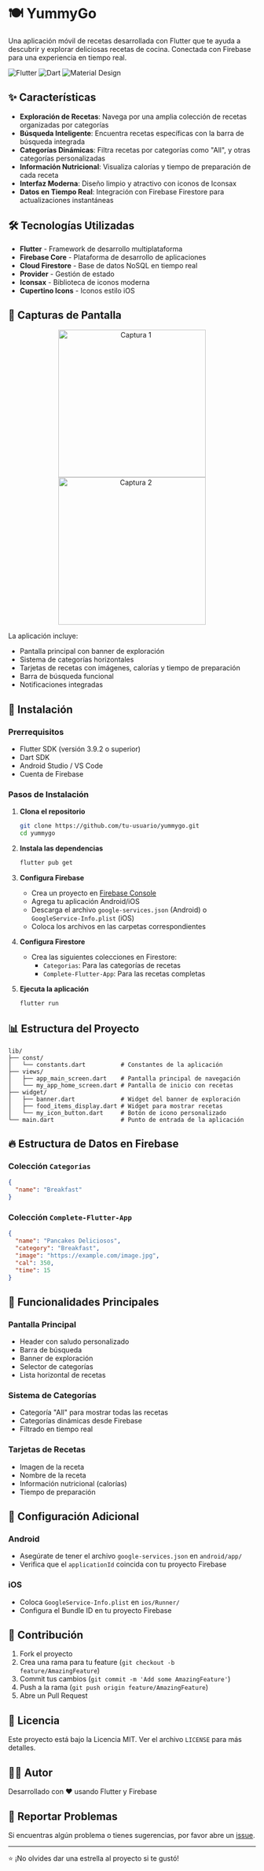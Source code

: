 # 🍽️ YummyGo

Una aplicación móvil de recetas desarrollada con Flutter que te ayuda a descubrir y explorar deliciosas recetas de cocina. Conectada con Firebase para una experiencia en tiempo real.

![Flutter](https://img.shields.io/badge/Flutter-02569B?style=for-the-badge&logo=flutter&logoColor=white)
![Dart](https://img.shields.io/badge/Dart-0175C2?style=for-the-badge&logo=dart&logoColor=white)
![Material Design](https://img.shields.io/badge/Material%20Design-757575?style=for-the-badge&logo=material-design&logoColor=white)

## ✨ Características

- **Exploración de Recetas**: Navega por una amplia colección de recetas organizadas por categorías
- **Búsqueda Inteligente**: Encuentra recetas específicas con la barra de búsqueda integrada
- **Categorías Dinámicas**: Filtra recetas por categorías como "All", y otras categorías personalizadas
- **Información Nutricional**: Visualiza calorías y tiempo de preparación de cada receta
- **Interfaz Moderna**: Diseño limpio y atractivo con iconos de Iconsax
- **Datos en Tiempo Real**: Integración con Firebase Firestore para actualizaciones instantáneas

## 🛠️ Tecnologías Utilizadas

- **Flutter** - Framework de desarrollo multiplataforma
- **Firebase Core** - Plataforma de desarrollo de aplicaciones
- **Cloud Firestore** - Base de datos NoSQL en tiempo real
- **Provider** - Gestión de estado
- **Iconsax** - Biblioteca de iconos moderna
- **Cupertino Icons** - Iconos estilo iOS

## 📱 Capturas de Pantalla

<p align="center">
  <img src="lib/assets/1.jpg" width="300" alt="Captura 1">
  <img src="lib/assets/2.jpg" width="300" alt="Captura 2">
</p>

La aplicación incluye:

- Pantalla principal con banner de exploración
- Sistema de categorías horizontales
- Tarjetas de recetas con imágenes, calorías y tiempo de preparación
- Barra de búsqueda funcional
- Notificaciones integradas

## 🚀 Instalación

### Prerrequisitos

- Flutter SDK (versión 3.9.2 o superior)
- Dart SDK
- Android Studio / VS Code
- Cuenta de Firebase

### Pasos de Instalación

1. **Clona el repositorio**

   ```bash
   git clone https://github.com/tu-usuario/yummygo.git
   cd yummygo
   ```

2. **Instala las dependencias**

   ```bash
   flutter pub get
   ```

3. **Configura Firebase**

   - Crea un proyecto en [Firebase Console](https://console.firebase.google.com/)
   - Agrega tu aplicación Android/iOS
   - Descarga el archivo `google-services.json` (Android) o `GoogleService-Info.plist` (iOS)
   - Coloca los archivos en las carpetas correspondientes

4. **Configura Firestore**

   - Crea las siguientes colecciones en Firestore:
     - `Categorias`: Para las categorías de recetas
     - `Complete-Flutter-App`: Para las recetas completas

5. **Ejecuta la aplicación**
   ```bash
   flutter run
   ```

## 📊 Estructura del Proyecto

```
lib/
├── const/
│   └── constants.dart          # Constantes de la aplicación
├── views/
│   ├── app_main_screen.dart    # Pantalla principal de navegación
│   └── my_app_home_screen.dart # Pantalla de inicio con recetas
├── widget/
│   ├── banner.dart             # Widget del banner de exploración
│   ├── food_items_display.dart # Widget para mostrar recetas
│   └── my_icon_button.dart     # Botón de icono personalizado
└── main.dart                   # Punto de entrada de la aplicación
```

## 🔥 Estructura de Datos en Firebase

### Colección `Categorias`

```json
{
  "name": "Breakfast"
}
```

### Colección `Complete-Flutter-App`

```json
{
  "name": "Pancakes Deliciosos",
  "category": "Breakfast",
  "image": "https://example.com/image.jpg",
  "cal": 350,
  "time": 15
}
```

## 🎯 Funcionalidades Principales

### Pantalla Principal

- Header con saludo personalizado
- Barra de búsqueda
- Banner de exploración
- Selector de categorías
- Lista horizontal de recetas

### Sistema de Categorías

- Categoría "All" para mostrar todas las recetas
- Categorías dinámicas desde Firebase
- Filtrado en tiempo real

### Tarjetas de Recetas

- Imagen de la receta
- Nombre de la receta
- Información nutricional (calorías)
- Tiempo de preparación

## 🔧 Configuración Adicional

### Android

- Asegúrate de tener el archivo `google-services.json` en `android/app/`
- Verifica que el `applicationId` coincida con tu proyecto Firebase

### iOS

- Coloca `GoogleService-Info.plist` en `ios/Runner/`
- Configura el Bundle ID en tu proyecto Firebase

## 🤝 Contribución

1. Fork el proyecto
2. Crea una rama para tu feature (`git checkout -b feature/AmazingFeature`)
3. Commit tus cambios (`git commit -m 'Add some AmazingFeature'`)
4. Push a la rama (`git push origin feature/AmazingFeature`)
5. Abre un Pull Request

## 📝 Licencia

Este proyecto está bajo la Licencia MIT. Ver el archivo `LICENSE` para más detalles.

## 👨‍💻 Autor

Desarrollado con ❤️ usando Flutter y Firebase

## 🐛 Reportar Problemas

Si encuentras algún problema o tienes sugerencias, por favor abre un [issue](https://github.com/tu-usuario/yummygo/issues).

---

⭐ ¡No olvides dar una estrella al proyecto si te gustó!

